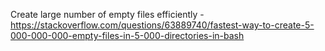 Create large number of empty files efficiently - https://stackoverflow.com/questions/63889740/fastest-way-to-create-5-000-000-000-empty-files-in-5-000-directories-in-bash

